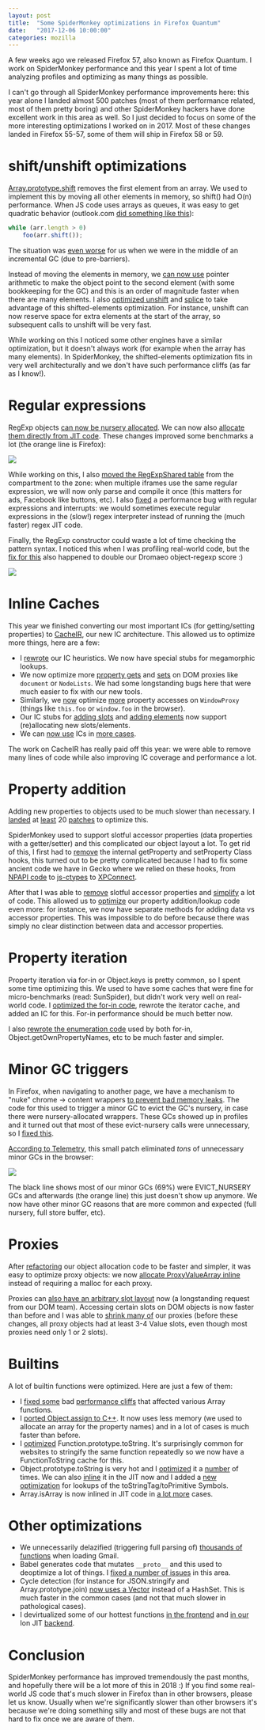 ```yaml
---
layout: post
title:  "Some SpiderMonkey optimizations in Firefox Quantum"
date:   "2017-12-06 10:00:00"
categories: mozilla
---
```

A few weeks ago we released Firefox 57, also known as Firefox Quantum. I work on SpiderMonkey performance and this year I spent a lot of time analyzing profiles and optimizing as many things as possible.

I can't go through all SpiderMonkey performance improvements here: this year alone I landed almost 500 patches (most of them performance related, most of them pretty boring) and other SpiderMonkey hackers have done excellent work in this area as well. So I just decided to focus on some of the more interesting optimizations I worked on in 2017. Most of these changes landed in Firefox 55-57, some of them will ship in Firefox 58 or 59.

# shift/unshift optimizations
[Array.prototype.shift](https://developer.mozilla.org/en-US/docs/Web/JavaScript/Reference/Global_Objects/Array/shift) removes the first element from an array. We used to implement this by moving all other elements in memory, so shift() had O(n) performance. When JS code uses arrays as queues, it was easy to get quadratic behavior (outlook.com [did something like this](https://bugzilla.mozilla.org/show_bug.cgi?id=1348772#c2)):

```js
while (arr.length > 0)
    foo(arr.shift());
```

The situation was [even worse](https://bugzilla.mozilla.org/show_bug.cgi?id=1362956) for us when we were in the middle of an incremental GC (due to pre-barriers).

Instead of moving the elements in memory, we [can now use](https://bugzilla.mozilla.org/show_bug.cgi?id=1348772) pointer arithmetic to make the object point to the second element (with some bookkeeping for the GC) and this is an order of magnitude faster when there are many elements. I also [optimized unshift](https://bugzilla.mozilla.org/show_bug.cgi?id=1364346) and [splice](https://bugzilla.mozilla.org/show_bug.cgi?id=1364345) to take advantage of this shifted-elements optimization. For instance, unshift can now reserve space for extra elements at the start of the array, so subsequent calls to unshift will be very fast. 

While working on this I noticed some other engines have a similar optimization, but it doesn't always work (for example when the array has many elements). In SpiderMonkey, the shifted-elements optimization fits in very well architecturally and we don't have such performance cliffs (as far as I know!).

# Regular expressions
RegExp objects [can now be nursery allocated](https://bugzilla.mozilla.org/show_bug.cgi?id=1368461). We can now also [allocate them directly from JIT code](https://bugzilla.mozilla.org/show_bug.cgi?id=1115355). These changes improved some benchmarks a lot (the orange line is Firefox):

![](/img/regexp1.png)

While working on this, I also [moved the RegExpShared table](https://bugzilla.mozilla.org/show_bug.cgi?id=1378740) from the compartment to the zone: when multiple iframes use the same regular expression, we will now only parse and compile it once (this matters for ads, Facebook like buttons, etc). I also [fixed](https://bugzilla.mozilla.org/show_bug.cgi?id=1386199) a performance bug with regular expressions and interrupts: we would sometimes execute regular expressions in the (slow!) regex interpreter instead of running the (much faster) regex JIT code.

Finally, the RegExp constructor could waste a lot of time checking the pattern syntax. I noticed this when I was profiling real-world code, but the [fix for this](https://bugzilla.mozilla.org/show_bug.cgi?id=1419785) also happened to double our Dromaeo object-regexp score :)

![](/img/regexp2.png)

# Inline Caches
This year we finished converting our most important ICs (for getting/setting properties) to [CacheIR](/blog/2017/01/25/cacheir/), our new IC architecture. This allowed us to optimize more things, here are a few:

* I [rewrote](https://bugzilla.mozilla.org/show_bug.cgi?id=1328140) our IC heuristics. We now have special stubs for megamorphic lookups.
* We now optimize more [property gets](https://bugzilla.mozilla.org/show_bug.cgi?id=965992) and [sets](https://bugzilla.mozilla.org/show_bug.cgi?id=1133423) on DOM proxies like `document` or `NodeLists`. We had some longstanding bugs here that were much easier to fix with our new tools.
* Similarly, we [now](https://bugzilla.mozilla.org/show_bug.cgi?id=1332593) optimize [more](https://bugzilla.mozilla.org/show_bug.cgi?id=1340496) property accesses on `WindowProxy` (things like `this.foo` or `window.foo` in the browser).
* Our IC stubs for [adding slots](https://bugzilla.mozilla.org/show_bug.cgi?id=1091978) and [adding elements](https://bugzilla.mozilla.org/show_bug.cgi?id=1344691) now support (re)allocating new slots/elements.
* We can [now use](https://bugzilla.mozilla.org/show_bug.cgi?id=1323099) ICs in [more cases](https://bugzilla.mozilla.org/show_bug.cgi?id=1350896).

The work on CacheIR has really paid off this year: we were able to remove many lines of code while also improving IC coverage and performance a lot.

# Property addition
Adding new properties to objects used to be much slower than necessary. I [landed](https://bugzilla.mozilla.org/show_bug.cgi?id=1346217) at [least](https://bugzilla.mozilla.org/show_bug.cgi?id=1372182) 20 [patches](https://bugzilla.mozilla.org/show_bug.cgi?id=1394365) to optimize this.

SpiderMonkey used to support slotful accessor properties (data properties with a getter/setter) and this complicated our object layout a lot. To get rid of this, I first had to [remove](https://bugzilla.mozilla.org/show_bug.cgi?id=1389510) the internal getProperty and setProperty Class hooks, this turned out to be pretty complicated because I had to fix some ancient code we have in Gecko where we relied on these hooks, from [NPAPI code](https://bugzilla.mozilla.org/show_bug.cgi?id=1389949) to [js-ctypes](https://bugzilla.mozilla.org/show_bug.cgi?id=1389776) to [XPConnect](https://bugzilla.mozilla.org/show_bug.cgi?id=1390159).

After that I was able to [remove](https://bugzilla.mozilla.org/show_bug.cgi?id=1153592) slotful accessor properties and [simplify](https://bugzilla.mozilla.org/show_bug.cgi?id=1404310) a lot of code. This allowed us to [optimize](https://bugzilla.mozilla.org/show_bug.cgi?id=1394831) our property addition/lookup code even more: for instance, we now have separate methods for adding data vs accessor properties. This was impossible to do before because there was simply no clear distinction between data and accessor properties.

# Property iteration
Property iteration via for-in or Object.keys is pretty common, so I spent some time optimizing this. We used to have some caches that were fine for micro-benchmarks (read: SunSpider), but didn't work very well on real-world code. I [optimized the for-in code](https://bugzilla.mozilla.org/show_bug.cgi?id=1375505), rewrote the iterator cache, and added an IC for this. For-in performance should be much better now. 

I also [rewrote the enumeration code](https://bugzilla.mozilla.org/show_bug.cgi?id=1373615) used by both for-in, Object.getOwnPropertyNames, etc to be much faster and simpler.

# Minor GC triggers
In Firefox, when navigating to another page, we have a mechanism to "nuke" chrome -> content wrappers [to prevent bad memory leaks](https://blog.mozilla.org/nnethercote/2012/05/07/update-on-leaky-add-ons/). The code for this used to trigger a minor GC to evict the GC's nursery, in case there were nursery-allocated wrappers. These GCs showed up in profiles and it turned out that most of these evict-nursery calls were unnecessary, so I [fixed this](https://bugzilla.mozilla.org/show_bug.cgi?id=1370823).

[According to Telemetry](https://groups.google.com/d/msg/mozilla.dev.telemetry-alerts/An9XoHhqoYM/AQ95iqRzCAAJ), this small patch eliminated *tons* of unnecessary minor GCs in the browser:

![](/img/gcreason1.png)

The black line shows most of our minor GCs (69%) were EVICT_NURSERY GCs and afterwards (the orange line) this just doesn't show up anymore. We now have other minor GC reasons that are more common and expected (full nursery, full store buffer, etc).

# Proxies
After [refactoring](https://bugzilla.mozilla.org/show_bug.cgi?id=1339411) our object allocation code to be faster and simpler, it was easy to optimize proxy objects: we now [allocate ProxyValueArray inline](https://bugzilla.mozilla.org/show_bug.cgi?id=1358753) instead of requiring a malloc for each proxy.

Proxies can [also have an arbitrary slot layout](https://bugzilla.mozilla.org/show_bug.cgi?id=1237504) now (a longstanding request from our DOM team). Accessing certain slots on DOM objects is now faster than before and I was able to [shrink many of](https://bugzilla.mozilla.org/show_bug.cgi?id=1360523) our proxies (before these changes, all proxy objects had at least 3-4 Value slots, even though most proxies need only 1 or 2 slots).

# Builtins
A lot of builtin functions were optimized. Here are just a few of them:

* I [fixed some](https://bugzilla.mozilla.org/show_bug.cgi?id=1344173) bad [performance cliffs](https://bugzilla.mozilla.org/show_bug.cgi?id=1344463) that affected various Array functions.
* I [ported Object.assign to C++](https://bugzilla.mozilla.org/show_bug.cgi?id=1364854). It now uses less memory (we used to allocate an array for the property names) and in a lot of cases is much faster than before.
* I [optimized](https://bugzilla.mozilla.org/show_bug.cgi?id=1383343) Function.prototype.toString. It's surprisingly common for websites to stringify the same function repeatedly so we now have a FunctionToString cache for this.
* Object.prototype.toString is very hot and I [optimized](https://bugzilla.mozilla.org/show_bug.cgi?id=1353679) it a [number](https://bugzilla.mozilla.org/show_bug.cgi?id=1376799) of times. We can also [inline](https://bugzilla.mozilla.org/show_bug.cgi?id=1385215) it in the JIT now and I added a [new optimization](https://bugzilla.mozilla.org/show_bug.cgi?id=1369042) for lookups of the toStringTag/toPrimitive Symbols.
* Array.isArray is now inlined in JIT code in [a lot more](https://bugzilla.mozilla.org/show_bug.cgi?id=1376691) cases.

# Other optimizations
* We unnecessarily delazified (triggering full parsing of) [thousands of functions](https://bugzilla.mozilla.org/show_bug.cgi?id=1357711) when loading Gmail.
* Babel generates code that mutates `__proto__` and this used to deoptimize a lot of things. I [fixed a number of issues](https://bugzilla.mozilla.org/show_bug.cgi?id=1357680) in this area.
* Cycle detection (for instance for JSON.stringify and Array.prototype.join) [now uses a Vector](https://bugzilla.mozilla.org/show_bug.cgi?id=1342345) instead of a HashSet. This is much faster in the common cases (and not that much slower in pathological cases).
* I devirtualized some of our hottest functions [in the frontend](https://bugzilla.mozilla.org/show_bug.cgi?id=1359421) and [in our](https://bugzilla.mozilla.org/show_bug.cgi?id=1391611) Ion JIT [backend](https://bugzilla.mozilla.org/show_bug.cgi?id=1392530).

# Conclusion
SpiderMonkey performance has improved tremendously the past months, and hopefully there will be a lot more of this in 2018 :) If you find some real-world JS code that's much slower in Firefox than in other browsers, please let us know. Usually when we're significantly slower than other browsers it's because we're doing something silly and most of these bugs are not that hard to fix once we are aware of them.


